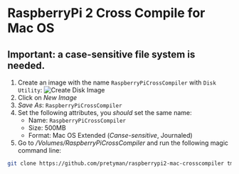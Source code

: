 # RaspberryPi 2 Cross Compile for Mac OS

## Important: a case-sensitive file system is needed.

1. Create an image with the name `RaspberryPiCrossCompiler` with `Disk Utility`:
![Create Disk Image](https://raw.githubusercontent.com/wiki/pretyman/raspberrypi2-mac-crosscompiler/CreateDiskImage.png)
 1. Click on *New Image*
 2. *Save As*: `RaspberryPiCrossCompiler` 
 3. Set the following attributes, you *should* set the same name:
    * Name: `RaspberryPiCrossCompiler`
    * Size: 500MB
    * Format: Mac OS Extended (*Canse-sensitive*, Journaled)
2. Go to */Volumes/RaspberryPiCrossCompiler* and run the following magic command line:
```bash
git clone https://github.com/pretyman/raspberrypi2-mac-crosscompiler tmp && mv tmp/.git . && rm -rf tmp && git reset --hard
```
